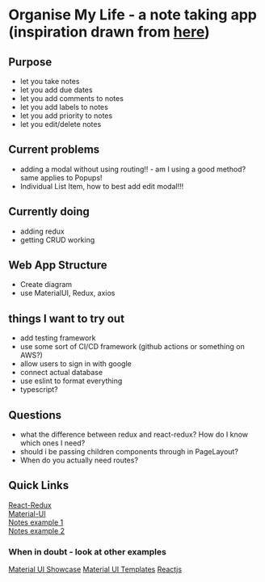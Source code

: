 # Organise My Life - a note taking app (inspiration drawn from [here](https://todoist.com/))

## Purpose

- let you take notes
- let you add due dates
- let you add comments to notes
- let you add labels to notes
- let you add priority to notes
- let you edit/delete notes

## Current problems

- adding a modal without using routing!! - am I using a good method? same applies to Popups!
- Individual List Item, how to best add edit modal!!!

## Currently doing

- adding redux
- getting CRUD working

## Web App Structure

- Create diagram
- use MaterialUI, Redux, axios

## things I want to try out

- add testing framework
- use some sort of CI/CD framework (github actions or something on AWS?)
- allow users to sign in with google
- connect actual database
- use eslint to format everything
- typescript?

## Questions

- what the difference between redux and react-redux? How do I know which ones I need?
- should i be passing children components through in PageLayout?
- When do you actually need routes?

## Quick Links

[React-Redux](https://react-redux.js.org/introduction/quick-start) \
[Material-UI](https://material-ui.com/components/box/)\
[Notes example 1](http://googlekeep-anselm94.herokuapp.com/)\
[Notes example 2](https://todoist.com/)

### When in doubt - look at other examples

[Material UI Showcase](https://material-ui.com/discover-more/showcase/)
[Material UI Templates](https://material-ui.com/getting-started/templates/)
[Reactjs](https://reactjs.org/community/examples.html)
